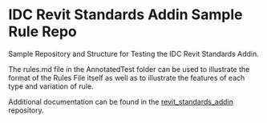 # IDC Revit Standards Addin Sample Rule Repo
Sample Repository and Structure for Testing the IDC Revit Standards Addin.

The rules.md file in the AnnotatedTest folder can be used to illustrate the format of the Rules File itself as well as to illustrate the features of each type and variation of rule. 

Additional documentation can be found in the [revit_standards_addin](https://github.com/InnovationDesignConsortium/revit_standards_addin) repository.
